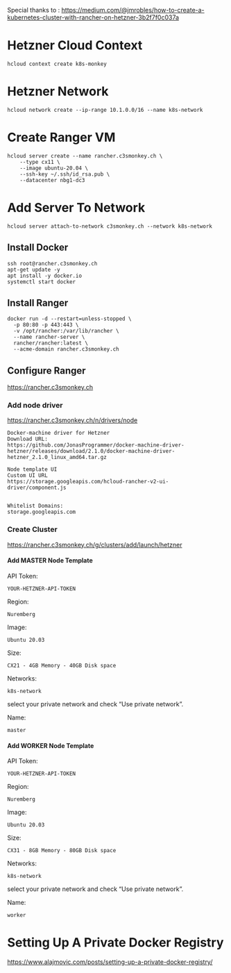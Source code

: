 Special thanks to : https://medium.com/@jmrobles/how-to-create-a-kubernetes-cluster-with-rancher-on-hetzner-3b2f7f0c037a


# Hetzner Cloud Context
```
hcloud context create k8s-monkey
```

# Hetzner Network
```
hcloud network create --ip-range 10.1.0.0/16 --name k8s-network
```

# Create Ranger VM
```
hcloud server create --name rancher.c3smonkey.ch \
    --type cx11 \
    --image ubuntu-20.04 \
    --ssh-key ~/.ssh/id_rsa.pub \
    --datacenter nbg1-dc3
```

# Add Server To Network
```
hcloud server attach-to-network c3smonkey.ch --network k8s-network
```

## Install Docker
```
ssh root@rancher.c3smonkey.ch
apt-get update -y
apt install -y docker.io
systemctl start docker
```

## Install Ranger
```
docker run -d --restart=unless-stopped \
  -p 80:80 -p 443:443 \
  -v /opt/rancher:/var/lib/rancher \
  --name rancher-server \
  rancher/rancher:latest \  
  --acme-domain rancher.c3smonkey.ch
```

## Configure Ranger

https://rancher.c3smonkey.ch


### Add node driver
https://rancher.c3smonkey.ch/n/drivers/node

```
Docker-machine driver for Hetzner
Download URL: 
https://github.com/JonasProgrammer/docker-machine-driver-hetzner/releases/download/2.1.0/docker-machine-driver-hetzner_2.1.0_linux_amd64.tar.gz

Node template UI
Custom UI URL
https://storage.googleapis.com/hcloud-rancher-v2-ui-driver/component.js 


Whitelist Domains: 
storage.googleapis.com

```


### Create Cluster
https://rancher.c3smonkey.ch/g/clusters/add/launch/hetzner

#### Add MASTER Node Template
API Token:
```
YOUR-HETZNER-API-TOKEN
```


Region:
```
Nuremberg
```

Image:
```
Ubuntu 20.03
```

Size:
```
CX21 - 4GB Memory - 40GB Disk space
```

Networks:
```
k8s-network
```
select your private network and check “Use private network”.

Name:
```
master
```

#### Add WORKER Node Template
API Token:
```
YOUR-HETZNER-API-TOKEN
```


Region:
```
Nuremberg
```

Image:
```
Ubuntu 20.03
```

Size:
```
CX31 - 8GB Memory - 80GB Disk space
```

Networks:
```
k8s-network
```
select your private network and check “Use private network”.

Name:
```
worker
```




# Setting Up A Private Docker Registry
https://www.alajmovic.com/posts/setting-up-a-private-docker-registry/
